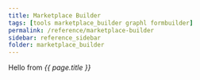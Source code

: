 ```yaml
---
title: Marketplace Builder
tags: [tools marketplace_builder graphl formbuilder]
permalink: /reference/marketplace-builder
sidebar: reference_sidebar
folder: marketplace_builder
---
```


Hello from <i>{{ page.title }}</i>
